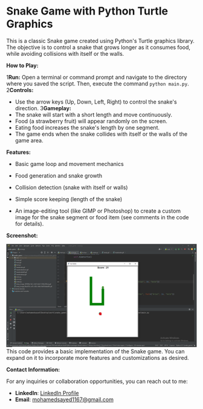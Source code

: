# Snake Game with Python Turtle Graphics

This is a classic Snake game created using Python's Turtle graphics library. The objective is to control a snake that grows longer as it consumes food, while avoiding collisions with itself or the walls.

**How to Play:**

1**Run:** Open a terminal or command prompt and navigate to the directory where you saved the script. Then, execute the command `python main.py`.
2**Controls:**
   - Use the arrow keys (Up, Down, Left, Right) to control the snake's direction.
3**Gameplay:**
   - The snake will start with a short length and move continuously.
   - Food (a strawberry  fruit) will appear randomly on the screen.
   - Eating food increases the snake's length by one segment.
   - The game ends when the snake collides with itself or the walls of the game area.

**Features:**

- Basic game loop and movement mechanics
- Food generation and snake growth
- Collision detection (snake with itself or walls)
- Simple score keeping (length of the snake)

- An image-editing tool (like GIMP or Photoshop) to create a custom image for the snake segment or food item (see comments in the code for details).


**Screenshot:**

![Add Post](snakeGameScreenShot.png)
This code provides a basic implementation of the Snake game. You can expand on it to incorporate more features and customizations as desired.


**Contact Information:**

For any inquiries or collaboration opportunities, you can reach out to me:

- **LinkedIn**: [LinkedIn Profile](https://www.linkedin.com/in/m7mmed-sayed/)
- **Email**: mohamedsayed1167@gmail.com